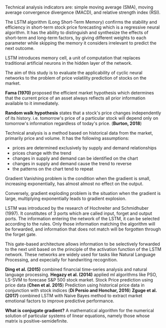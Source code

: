 Technical analysis indicators are: simple moving average (SMA), moving average convergence divergence (MACD), and relative strength index (RSI).

The LSTM algorithm (Long Short-Term Memory) confirms the stability and efficiency in short-term stock price forecasting which is a regressive neural algorithm. It has the ability to distinguish and synthesize the effects of short-term and long-term factors, by giving different weights to each parameter while skipping the memory it considers irrelevant to predict the next outcome.

LSTM introduces memory cell, a unit of computation that replaces traditional artificial neurons in the hidden layer of the network.

The aim of this study is to evaluate the applicability of cyclic neural networks to the problem of price volatility prediction of stocks on the market.

**Fama (1970)** proposed the efficient market hypothesis which determines that the current price of an asset always reflects all prior information available to it immediately.

**Random walk hypothesis** states that a stock's price changes independently of its history. i.e. tomorrow's price of a particular stock will depend only on tomorrow's information regardless of today's price. (**Burton, 2018**)

Technical analysis is a method based on historical data from the market, primarily price and volume. It has the following assumptions:
- prices are determined exclusively by supply and demand relationships
- prices change with the trend
- changes in supply and demand can be identified on the chart
- changes in supply and demand cause the trend to reverse
- the patterns on the chart tend to repeat

Gradient Vanishing problem is the condition when the gradient is small, increasing exponentially, has almost almost no effect on the output.

Conversely, gradient exploding problem is the situation when the gradient is large, multiplying exponentially leads to gradient explosion.

LSTM was introduced by the research of Hochreiter and Schmidhuber (1997). It constitutes of 3 ports which are called input, forget and output ports. The information entering the network of the LSTM, it can be selected according to the rules. Only those information matching the algorithm will be forwarded, and information that does not match will be forgotten through the forget gate.

This gate-based architecture allows information to be selectively forwarded to the next unit based on the principle of the activation function of the LSTM network. These networks are widely used for tasks like Natural Language Processing, and expecially for handwriting recognition.

**Ding et al. (2015)** combined financial time-series analysis and natural language processing.
**Hegazy et al. (2014)** applied ml algorithms like PSO, LS-SVM to forecase S&P 500 stock market.
Stock Price prediction using price data (**Chen et al. 2015**)
Prediction using historical price data in conjunction with stock indices (**Di Persio and Honchar, 2016**)
**Zguge et al. (2017)** combined LSTM with Naive Bayes method to extract market emotional factors to improve predictive performance.

**What is conjugate gradient?**
A mathematical algorithm for the numerical solution of particular systems of linear equations, namely those whose matrix is positive-semidefinite.